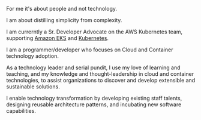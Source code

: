 For me it's about people and not technology.

I am about distilling simplicity from complexity.

I am currerntly a Sr. Developer Advocate on the AWS Kubernetes team, supporting [Amazon EKS](https://aws.amazon.com/eks/) and [Kubernetes](https://www.youtube.com/watch?v=DfmQWYiwFDk).

I am a programmer/developer who focuses on Cloud and Container technology adoption.

As a technology leader and serial pundit, I use my love of learning and teaching, and my knowledge and thought-leadership in cloud and container technologies, to assist organizations to discover and develop extensible and sustainable solutions.

I enable technology transformation by developing existing staff talents, designing reusable architecture patterns, and incubating new software capabilities.
